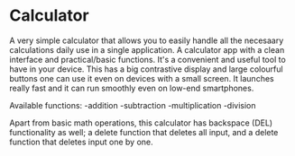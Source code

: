 # Calculator

A very simple calculator  that allows you to easily handle all the necesaary calculations daily use in a single application. A calculator app with a clean interface and practical/basic functions. It's a convenient and useful tool to have in your device. This has a big contrastive display and large colourful buttons one can use it even on devices with a small screen. It launches really fast and it can run smoothly even on low-end smartphones.

Available functions:
-addition
-subtraction
-multiplication
-division

Apart from basic math operations, this calculator has backspace (DEL) functionality as well; a delete function that deletes all input, and a delete function that deletes input one by one.

